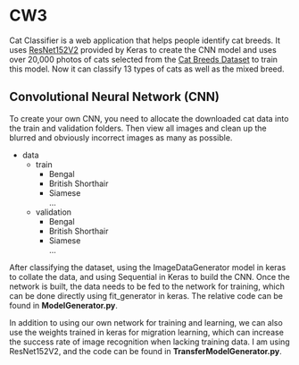# CW3
Cat Classifier is a web application that helps people identify cat breeds. It uses <a href='https://keras.io/api/applications/resnet/#resnet152v2-function'>ResNet152V2</a> provided by Keras to create the CNN model and uses over 20,000 photos of cats selected from the <a href='https://www.kaggle.com/ma7555/cat-breeds-dataset'>Cat Breeds Dataset</a> to train this model. Now it can classify 13 types of cats as well as the mixed breed. 
## Convolutional Neural Network (CNN)
To create your own CNN, you need to allocate the downloaded cat data into the train and validation folders. Then view all images and clean up the blurred and obviously incorrect images as many as possible.
- data
	- train
		- Bengal
		- British Shorthair
		- Siamese</br>
		...
	- validation
		- Bengal
		- British Shorthair
		- Siamese</br>
		...

After classifying the dataset,  using the ImageDataGenerator model in keras to collate the data, and using Sequential in Keras to build the CNN. Once the network is built, the data needs to be fed to the network for training, which can be done directly using fit_generator in keras. The relative code can be found in **ModelGenerator.py**.

In addition to using our own network for training and learning, we can also use the weights trained in keras for migration learning, which can increase the success rate of image recognition when lacking training data. I am using ResNet152V2, and the code can be found in **TransferModelGenerator.py**.

